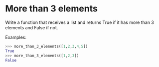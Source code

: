 # More than 3 elements

Write a function that receives a list and returns True if it has more than 3
elements and False if not.

Examples:

```python
>>> more_than_3_elements([1,2,3,4,5])
True
>>> more_than_3_elements([1,2,3])
False
```
